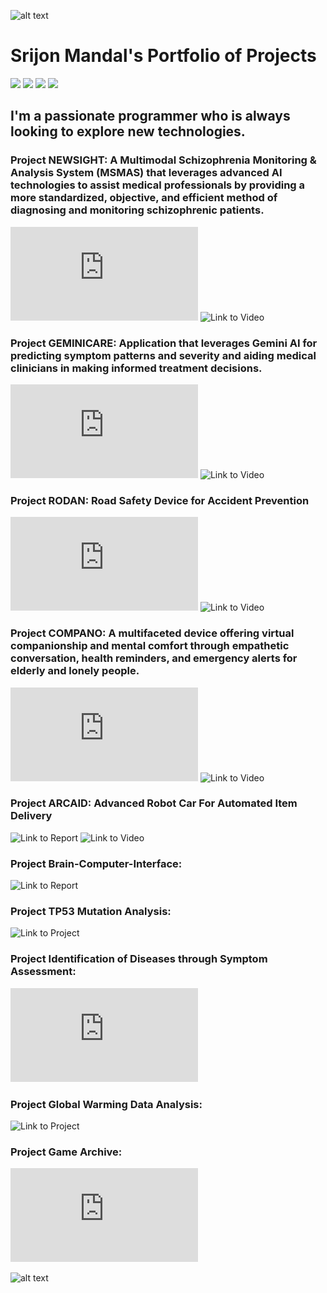 ![alt text](https://github.com/srijonmandal1/srijonmandal1/blob/main/spaceman.png)
# Srijon Mandal's Portfolio of Projects

![](https://visitor-badge.laobi.icu/badge?page_id=srijonmandal1.srijonmandal1) 
![](https://img.shields.io/badge/OS-Mac&nbsp;10-informational?style=flat&logo=windows&logoColor=blue&color=0C7DBE)
![](https://img.shields.io/badge/Editor-VS&nbsp;Code-informational?style=flat&logo=visual-studio-code&logoColor=blue&color=0C7DBE)
![](https://img.shields.io/badge/Shell-&nbsp;Terminal-informational?style=flat&logo=windows-terminal&logoColor=blue&color=0C7DBE)

## I'm a passionate programmer who is always looking to explore new technologies.
### Project NEWSIGHT: A Multimodal Schizophrenia Monitoring & Analysis System (MSMAS) that leverages advanced AI technologies to assist medical professionals by providing a more standardized, objective, and efficient method of diagnosing and monitoring schizophrenic patients. 

![Link to Report](https://github.com/srijonmandal1/schizophrenia-patient-data-analysis/blob/main/GenAI_Project_Schizophrenia_Patient_Analytics.pdf)
![Link to Video](https://youtu.be/FEo1geGduNI) 
  
### Project GEMINICARE: Application that leverages Gemini AI for predicting symptom patterns and severity and aiding medical clinicians in making informed treatment decisions.
![Link to Report](https://github.com/srijonmandal1/geminicare-autism-treatment/blob/main/documents/GeminiCare_Presentation_SRIJON_MANDAL.pdf)
![Link to Video](https://youtu.be/LhjeUkW6KB8) 

### Project RODAN: Road Safety Device for Accident Prevention
![Link to Report](https://github.com/srijonmandal1/RODAN/blob/dev/RODAN_Road-Safety-Device-For-Accident-Prevention.pdf)
![Link to Video]()

### Project COMPANO: A multifaceted device offering virtual companionship and mental comfort through empathetic conversation, health reminders, and emergency alerts for elderly and lonely people. 
![Link to Report](https://github.com/srijonmandal1/COMPANO/blob/main/COMPANO.pdf)
![Link to Video]()

### Project ARCAID: Advanced Robot Car For Automated Item Delivery
![Link to Report]()
![Link to Video]()

### Project Brain-Computer-Interface: 
![Link to Report](https://github.com/srijonmandal1/brain-computer-interface)

### Project TP53 Mutation Analysis:
![Link to Project](https://github.com/srijonmandal1/computational-analysis-precision-onchology/tree/main/scripts)

### Project Identification of Diseases through Symptom Assessment:
![Link to Project](https://github.com/srijonmandal1/HealthHacks2021/blob/main/README.md)

### Project Global Warming Data Analysis:
![Link to Project](https://github.com/srijonmandal1/youngwonks-hackathon/blob/master/GlobalWarmingDataAnalysis.ipynb)

### Project Game Archive: 
![Link to Project](https://github.com/srijon-mandal/game-archive/blob/master/README.md)

![alt text](https://github.com/srijonmandal1/srijonmandal1/blob/main/computing.gif)

